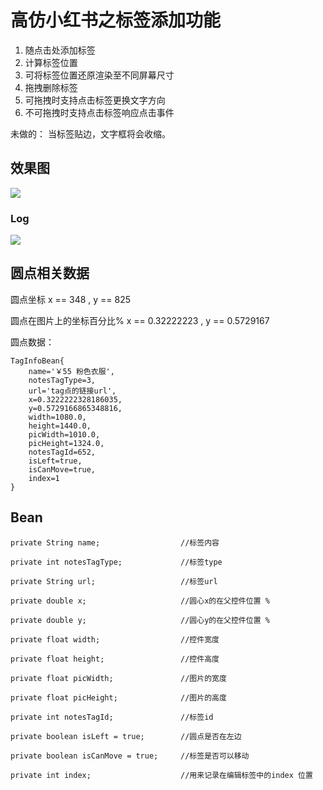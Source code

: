 # 高仿小红书之标签添加功能 
   <ol>
	<li>随点击处添加标签</li>
	<li>计算标签位置</li>
	<li>可将标签位置还原渲染至不同屏幕尺寸</li>
	<li>拖拽删除标签</li>
	<li>可拖拽时支持点击标签更换文字方向</li>
	<li>不可拖拽时支持点击标签响应点击事件</li>
   </ol>


未做的：
当标签贴边，文字框将会收缩。


## 效果图

![](video.gif)


### Log

![](log.jpg)

## 圆点相关数据

 圆点坐标 x == 348  , y == 825

 圆点在图片上的坐标百分比%  x  == 0.32222223  , y == 0.5729167

 圆点数据：

	TagInfoBean{
		name='￥55 粉色衣服',
		notesTagType=3, 
		url='tag点的链接url', 
		x=0.3222222328186035, 
		y=0.5729166865348816, 
		width=1080.0, 
		height=1440.0, 
		picWidth=1010.0, 
		picHeight=1324.0, 
		notesTagId=652, 
		isLeft=true, 
		isCanMove=true, 
		index=1
	}



## Bean

    private String name;                  //标签内容

    private int notesTagType;             //标签type
  
    private String url;                   //标签url

    private double x;                     //圆心x的在父控件位置 %

    private double y;                     //圆心y的在父控件位置 %

    private float width;                  //控件宽度

    private float height;                 //控件高度

    private float picWidth;               //图片的宽度

    private float picHeight;              //图片的高度

    private int notesTagId;               //标签id

    private boolean isLeft = true;        //圆点是否在左边

    private boolean isCanMove = true;     //标签是否可以移动

    private int index;                    //用来记录在编辑标签中的index 位置
